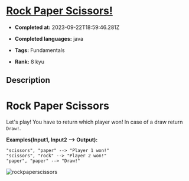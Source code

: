 # [Rock Paper Scissors!](https://www.codewars.com/kata/5672a98bdbdd995fad00000f)

- **Completed at:** 2023-09-22T18:59:46.281Z

- **Completed languages:** java

- **Tags:** Fundamentals

- **Rank:** 8 kyu

## Description

# Rock Paper Scissors

Let's play! You have to return which player won! In case of a draw return `Draw!`.

**Examples(Input1, Input2 --> Output):**

```
"scissors", "paper" --> "Player 1 won!"
"scissors", "rock" --> "Player 2 won!"
"paper", "paper" --> "Draw!"
```

![rockpaperscissors](http://i.imgur.com/aimOQVX.png)